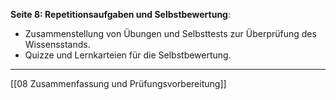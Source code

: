 **Seite 8: Repetitionsaufgaben und Selbstbewertung**:

- Zusammenstellung von Übungen und Selbsttests zur Überprüfung des Wissensstands.
- Quizze und Lernkarteien für die Selbstbewertung.

---
[[08 Zusammenfassung und Prüfungsvorbereitung]]